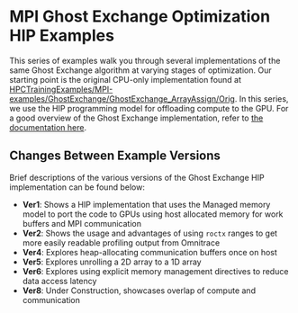 # MPI Ghost Exchange Optimization HIP Examples
This series of examples walk you through several implementations of the same Ghost Exchange
algorithm at varying stages of optimization. Our starting point is the original CPU-only 
implementation found at 
[HPCTrainingExamples/MPI-examples/GhostExchange/GhostExchange_ArrayAssign/Orig](https://github.com/amd/HPCTrainingExamples/tree/main/MPI-examples/GhostExchange/GhostExchange_ArrayAssign/Orig).
In this series, we use the HIP programming model for offloading compute to the GPU. For 
a good overview of the Ghost Exchange implementation, refer to 
[the documentation here](https://github.com/amd/HPCTrainingExamples/tree/main/MPI-examples/GhostExchange/GhostExchange_ArrayAssign).

## Changes Between Example Versions
Brief descriptions of the various versions of the Ghost Exchange HIP implementation can be found below:
- **Ver1**: Shows a HIP implementation that uses the Managed memory model to port the code to GPUs using 
host allocated memory for work buffers and MPI communication
- **Ver2**: Shows the usage and advantages of using `roctx` ranges to get more easily readable profiling output from Omnitrace
- **Ver4**: Explores heap-allocating communication buffers once on host
- **Ver5**: Explores unrolling a 2D array to a 1D array
- **Ver6**: Explores using explicit memory management directives to reduce data access latency
- **Ver8**: Under Construction, showcases overlap of compute and communication


